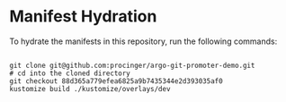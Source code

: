 
# Manifest Hydration

To hydrate the manifests in this repository, run the following commands:

```shell

git clone git@github.com:procinger/argo-git-promoter-demo.git
# cd into the cloned directory
git checkout 88d365a779efea6825a9b7435344e2d393035af0
kustomize build ./kustomize/overlays/dev
```
